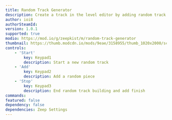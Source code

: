```yaml
---
title: Random Track Generator
description: Create a track in the level editor by adding random track pieces.
author: ioi8
authorSteamId:
version: 1.0.1
supported: true
modio: https://mod.io/g/zeepkist/m/random-track-generator
thumbnail: https://thumb.modcdn.io/mods/9eae/3158955/thumb_1020x2000/screenshot-2023-03-22-151142.png
controls:
	- 'Start'
		key: Keypad1
		description: Start a new random track
	- 'Add'
		key: Keypad2
		description: Add a random piece
	- 'Stop'
		key: Keypad3
		description: End random track building and add finish
commands:
featured: false
dependency: false
dependencies: Zeep Settings
---
```

